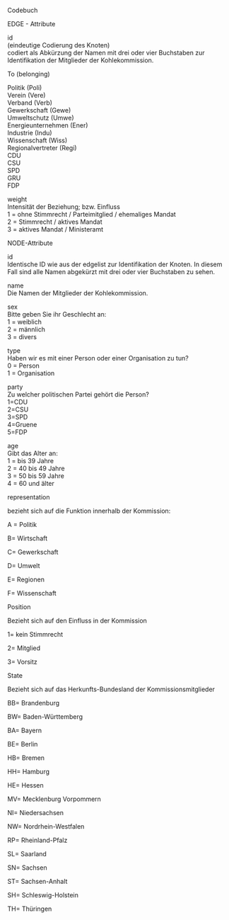 Codebuch										
										
EDGE - Attribute										
										
id										
(eindeutige Codierung des Knoten)										
codiert als Abkürzung der Namen mit drei oder vier Buchstaben zur Identifikation der Mitglieder der Kohlekommission.										
										
To (belonging)										
										
Politik (Poli)										
Verein (Vere)										
Verband (Verb)										
Gewerkschaft (Gewe)										
Umweltschutz (Umwe)										
Energieunternehmen (Ener)										
Industrie (Indu)										
Wissenschaft (Wiss)										
Regionalvertreter (Regi)										
CDU										
CSU										
SPD										
GRU										
FDP										
										
weight										
Intensität der Beziehung; bzw. Einfluss										
1 = ohne Stimmrecht / Parteimitglied / ehemaliges Mandat										
2 = Stimmrecht / aktives Mandat										
3 = aktives Mandat / Ministeramt										
										
NODE-Attribute										
										
id										
Identische ID wie aus der edgelist zur Identifikation der Knoten. In diesem Fall sind alle Namen abgekürzt mit drei oder vier Buchstaben zu sehen.										
										
name										
Die Namen der Mitglieder der Kohlekommission.										
										
sex										
Bitte geben Sie ihr Geschlecht an:										
1 = weiblich										
2 = männlich										
3 = divers										
										
type										
Haben wir es mit einer Person oder einer Organisation zu tun?										
0 = Person										
1 = Organisation										
										
party										
Zu welcher politischen Partei gehört die Person?										
1=CDU										
2=CSU										
3=SPD										
4=Gruene										
5=FDP										
										
age										
Gibt das Alter an:										
1 = bis 39 Jahre										
2 = 40 bis 49 Jahre										
3 = 50 bis 59 Jahre										
4 = 60 und älter										
										
representation										
										
bezieht sich auf die Funktion innerhalb der Kommission:										
										
A = Politik										
										
B= Wirtschaft										
										
C= Gewerkschaft										
										
D= Umwelt										
										
E= Regionen										
										
F= Wissenschaft										
										
Position										
										
Bezieht sich auf den Einfluss in der Kommission										
										
1= kein Stimmrecht										
										
2= Mitglied										
										
3= Vorsitz										
										
State										
										
Bezieht sich auf das Herkunfts-Bundesland der Kommissionsmitglieder										
										
BB= Brandenburg										
										
BW= Baden-Württemberg										
										
BA= Bayern										
										
BE= Berlin										
										
HB= Bremen										
										
HH= Hamburg										
										
HE= Hessen										
										
MV= Mecklenburg Vorpommern										
										
NI= Niedersachsen										
										
NW= Nordrhein-Westfalen										
										
RP= Rheinland-Pfalz										
										
SL= Saarland										
										
SN= Sachsen										
										
ST= Sachsen-Anhalt										
										
SH= Schleswig-Holstein										
										
TH= Thüringen										

